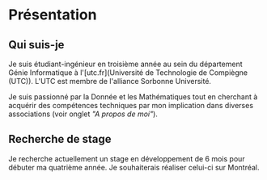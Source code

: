 # Présentation


## Qui suis-je

Je suis étudiant-ingénieur en troisième année au sein du département Génie Informatique à l'[utc.fr](Université de Technologie de Compiègne (UTC)). L'UTC est membre de l'alliance Sorbonne Université. 

Je suis passionné par la Donnée et les Mathématiques tout en cherchant à acquérir des compétences techniques par mon implication dans diverses associations (voir onglet <i>"A propos de moi"</i>).

## Recherche de stage
Je recherche actuellement un stage en développement de 6 mois pour débuter ma quatrième année. Je souhaiterais réaliser celui-ci sur Montréal.
